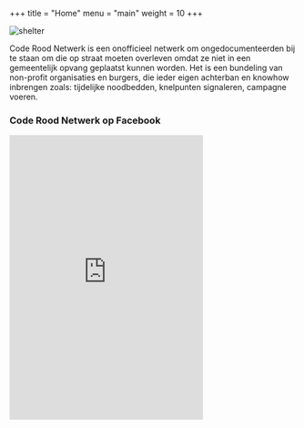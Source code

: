 +++
title = "Home"
menu = "main"
weight = 10
+++

![shelter](/uploads/banner1.jpeg)

Code Rood Netwerk is een onofficieel netwerk om ongedocumenteerden bij te staan om die op straat moeten overleven omdat ze niet in een gemeentelijk opvang geplaatst kunnen worden. Het is een bundeling van non-profit organisaties en burgers, die ieder eigen achterban en knowhow inbrengen zoals: tijdelijke noodbedden, knelpunten signaleren, campagne voeren.

### Code Rood Netwerk op Facebook

<iframe src="https://www.facebook.com/plugins/page.php?href=https%3A%2F%2Fwww.facebook.com%2Fcoderoodnetwerk%2F&tabs=timeline&width=340&height=500&small_header=true&adapt_container_width=true&hide_cover=false&show_facepile=true&appId=352310376393" width="340" height="500" style="border:none;overflow:hidden" scrolling="no" frameborder="0" allowTransparency="true" allow="encrypted-media"></iframe>
